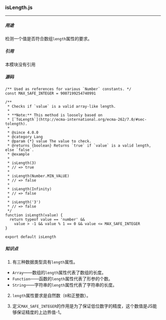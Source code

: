 ### isLength.js
---
##### 用途
检测一个值是否符合数组`length`属性的要求。

##### 引用
本模块没有引用

##### 源码
```
/** Used as references for various `Number` constants. */
const MAX_SAFE_INTEGER = 9007199254740991

/**
 * Checks if `value` is a valid array-like length.
 *
 * **Note:** This method is loosely based on
 * [`ToLength`](http://ecma-international.org/ecma-262/7.0/#sec-tolength).
 *
 * @since 4.0.0
 * @category Lang
 * @param {*} value The value to check.
 * @returns {boolean} Returns `true` if `value` is a valid length, else `false`.
 * @example
 *
 * isLength(3)
 * // => true
 *
 * isLength(Number.MIN_VALUE)
 * // => false
 *
 * isLength(Infinity)
 * // => false
 *
 * isLength('3')
 * // => false
 */
function isLength(value) {
  return typeof value == 'number' &&
    value > -1 && value % 1 == 0 && value <= MAX_SAFE_INTEGER
}

export default isLength
```

##### 知识点
1. 有三种数据类型具有`length`属性。

- `Array`——数组的`length`属性代表了数组的长度。
- `Function`——函数的`length`属性代表了形参的个数。
- `String`——字符串的`length`属性代表了字符串的长度。

2. `length`属性要求是自然数（`0`和正整数）。

3. 定义`MAX_SAFE_INTEGER`的作用是为了保证低位数字的精度，这个数值是JS能够保证精度的上边界值-1。